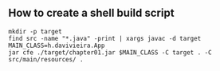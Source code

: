 ## How to create a shell build script

```shell
mkdir -p target
find src -name "*.java" -print | xargs javac -d target
MAIN_CLASS=h.davivieira.App
jar cfe ./target/chapter01.jar $MAIN_CLASS -C target . -C src/main/resources/ .
```
